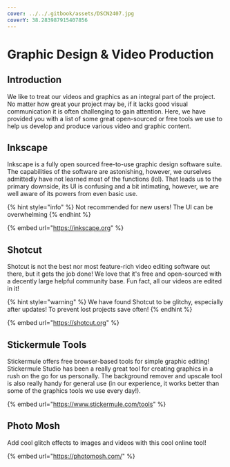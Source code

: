 ```yaml
---
cover: ../../.gitbook/assets/DSCN2407.jpg
coverY: 38.283987915407856
---
```


# Graphic Design & Video Production

## Introduction&#x20;

We like to treat our videos and graphics as an integral part of the project. No matter how great your project may be, if it lacks good visual communication it is often challenging to gain attention. Here, we have provided you with a list of some great open-sourced or free tools we use to help us develop and produce various video and graphic content.&#x20;

## Inkscape

Inkscape is a fully open sourced free-to-use graphic design software suite. The capabilities of the software are astonishing, however, we ourselves admittedly have not learned most of the functions (lol). That leads us to the primary downside, its UI is confusing and a bit intimating, however, we are well aware of its powers from even basic use.

{% hint style="info" %}
Not recommended for new users! The UI can be overwhelming
{% endhint %}

{% embed url="https://inkscape.org" %}

## Shotcut

Shotcut is not the best nor most feature-rich video editing software out there, but it gets the job done! We love that it's free and open-sourced with a decently large helpful community base. Fun fact, all our videos are edited in it!

{% hint style="warning" %}
We have found Shotcut to be glitchy, especially after updates! To prevent lost projects save often!
{% endhint %}

{% embed url="https://shotcut.org" %}

## Stickermule Tools

Stickermule offers free browser-based tools for simple graphic editing! Stickermule Studio has been a really great tool for creating graphics in a rush on the go for us personally. The background remover and upscale tool is also really handy for general use (in our experience, it works better than some of the graphics tools we use every day!).&#x20;

{% embed url="https://www.stickermule.com/tools" %}

## Photo Mosh

Add cool glitch effects to images and videos with this cool online tool!

{% embed url="https://photomosh.com/" %}
